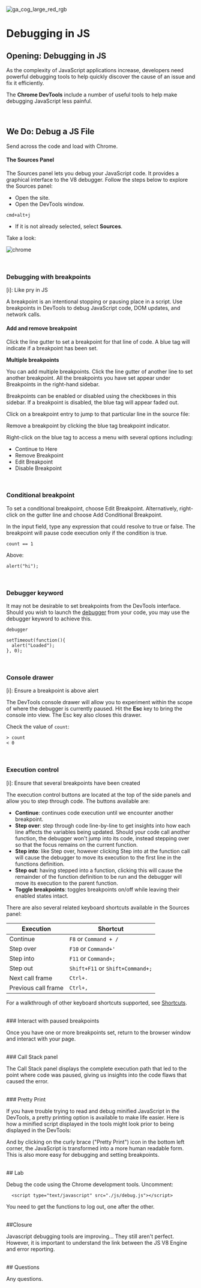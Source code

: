 ![ga_cog_large_red_rgb](https://cloud.githubusercontent.com/assets/40461/8183776/469f976e-1432-11e5-8199-6ac91363302b.png)

Debugging in JS
=====

## Opening: Debugging in JS

As the complexity of JavaScript applications increase, developers need powerful debugging tools to help quickly discover the cause of an issue and fix it efficiently.

The **Chrome DevTools** include a number of useful tools to help make debugging JavaScript less painful.

<br>

## We Do: Debug a JS File

Send across the code and load with Chrome.

#### The Sources Panel

The Sources panel lets you debug your JavaScript code. It provides a graphical interface to the V8 debugger. Follow the steps below to explore the Sources panel:

- Open the site.
- Open the DevTools window.

```
cmd+alt+j
```

- If it is not already selected, select **Sources**.

Take a look:

![chrome](https://cloud.githubusercontent.com/assets/40461/8267563/298740c0-175f-11e5-84a1-f8c88c3e607a.jpg)

<br>

### Debugging with breakpoints

[i]: Like pry in JS

A breakpoint is an intentional stopping or pausing place in a script. Use breakpoints in DevTools to debug JavaScript code, DOM updates, and network calls.

#### Add and remove breakpoint

Click the line gutter to set a breakpoint for that line of code. A blue tag will indicate if a breakpoint has been set.

**Multiple breakpoints**

You can add multiple breakpoints. Click the line gutter of another line to set another breakpoint. All the breakpoints you have set appear under Breakpoints in the right-hand sidebar.

Breakpoints can be enabled or disabled using the checkboxes in this sidebar. If a breakpoint is disabled, the blue tag will appear faded out.

Click on a breakpoint entry to jump to that particular line in the source file:

Remove a breakpoint by clicking the blue tag breakpoint indicator.

Right-click on the blue tag to access a menu with several options including: 

- Continue to Here
- Remove Breakpoint
- Edit Breakpoint
- Disable Breakpoint

<br>

### Conditional breakpoint

To set a conditional breakpoint, choose Edit Breakpoint. Alternatively, right-click on the gutter line and choose Add Conditional Breakpoint.

In the input field, type any expression that could resolve to true or false. The breakpoint will pause code execution only if the condition is true.

```
count == 1
```

Above:

```
alert("hi");
```

<br>

### Debugger keyword

It may not be desirable to set breakpoints from the DevTools interface. Should you wish to launch the [debugger](https://developer.chrome.com/devtools/docs/console.md#setting-breakpoints-in-javascript) from your code, you may use the debugger keyword to achieve this.

```
debugger

setTimeout(function(){ 
  alert("Loaded"); 
}, 0);
```

<br>

### Console drawer

[i]: Ensure a breakpoint is above alert

The DevTools console drawer will allow you to experiment within the scope of where the debugger is currently paused. Hit the **Esc** key to bring the console into view. The Esc key also closes this drawer.

Check the value of ```count```:

```
> count
< 0
```

<br>

### Execution control

[i]: Ensure that several breakpoints have been created

The execution control buttons are located at the top of the side panels and allow you to step through code. The buttons available are:

- **Continue**: continues code execution until we encounter another breakpoint.
- **Step over**: step through code line-by-line to get insights into how each line affects the variables being updated. Should your code call another function, the debugger won't jump into its code, instead stepping over so that the focus remains on the current function.
- **Step into**: like Step over, however clicking Step into at the function call will cause the debugger to move its execution to the first line in the functions definition.
- **Step out**: having stepped into a function, clicking this will cause the remainder of the function definition to be run and the debugger will move its execution to the parent function.
- **Toggle breakpoints**: toggles breakpoints on/off while leaving their enabled states intact.

There are also several related keyboard shortcuts available in the Sources panel:

| Execution | Shortcut |
|-----------|----------|
| Continue | `F8` or `Command + /` |
| Step over | `F10` or `Command+'` |
| Step into | `F11` or `Command+;`  |
| Step out | `Shift+F11` or `Shift+Command+;` |
| Next call frame | `Ctrl+.` |
| Previous call frame | `Ctrl+,` |

For a walkthrough of other keyboard shortcuts supported, see [Shortcuts](https://developer.chrome.com/devtools/docs/shortcuts).

<br>
### Interact with paused breakpoints

Once you have one or more breakpoints set, return to the browser window and interact with your page.

<br>
### Call Stack panel

The Call Stack panel displays the complete execution path that led to the point where code was paused, giving us insights into the code flaws that caused the error.

<br>
### Pretty Print

If you have trouble trying to read and debug minified JavaScript in the DevTools, a pretty printing option is available to make life easier. Here is how a minified script displayed in the tools might look prior to being displayed in the DevTools:

And by clicking on the curly brace  ("Pretty Print") icon in the bottom left corner, the JavaScript is transformed into a more human readable form. This is also more easy for debugging and setting breakpoints.

<br>
## Lab

Debug the code using the Chrome development tools. Uncomment:

```
  <script type="text/javascript" src="./js/debug.js"></script>
```

You need to get the functions to log out, one after the other.

<br>
##Closure

Javascript debugging tools are improving... They still aren't perfect. However, it is important to understand the link between the JS V8 Engine and error reporting. 

<br>
## Questions

Any questions.

<br>